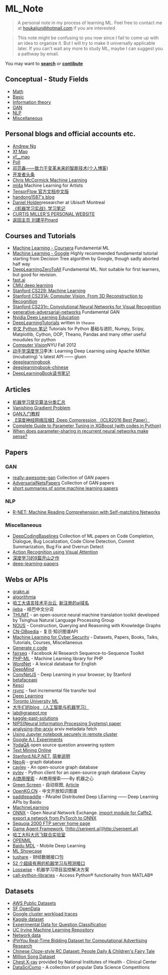 # ML_Note
> A personal note in my process of learning ML.
> Feel free to contact me at <houkaijun@hotmail.com> if you are interested.

> This note might be confusing to you now since I fail to come up with an idea to organize it.
> But I will try to make it universally applicable later.
> If you can't wait any more to study ML, maybe I can suggest you a pathway by email.

You may want to **[search](search.html)** or **[contibute](assets/contributing)**

## Conceptual - Study Fields

* [Math](conceptual/math)
* [Basic](conceptual/basic)
* [Information theory](conceptual/information_theory)
* [GAN](conceptual/gan)
* [NLP](conceptual/nlp)
* [Miscellaneous](conceptual/miscellaneous)

## Personal blogs and official accounts etc.

* [Andrew Ng](https://www.facebook.com/andrew.ng.96)
* [Xf Mao](https://www.zhihu.com/people/mao-xiao-feng-29-7/answers)
* [xf__mao](http://blog.csdn.net/mao_xiao_feng)
* [Poll](http://www.cnblogs.com/maybe2030)
* [邓范鑫——致力于变革未来的智能技术(个人博客)](http://www.dengfanxin.cn)
* [开发者头条](https://toutiao.io/explore)
* [Chris McCormick Machine Learning](http://mccormickml.com)
* [ml4a](http://ml4a.github.io/index/) Machine Learning for Artists
* [TensorFlow 官方文档中文版](http://wiki.jikexueyuan.com/project/tensorflow-zh/)
* [handong1587's blog](https://handong1587.github.io)
* [Daniel Holden](http://theorangeduck.com)researcher at Ubisoft Montreal
* [《机器学习实战》学习笔记](http://www.cnblogs.com/qwertWZ/p/4510859.html)
* [CURTIS MILLER'S PERSONAL WEBSITE](https://ntguardian.wordpress.com)
* [返回主页 刘建平Pinard](http://www.cnblogs.com/pinard/)

## Courses and Tutorials

* [Machine Learning - Coursera](https://www.coursera.org/learn/machine-learning/home/welcome) Fundamental ML
* [Machine Learning - Google](https://www.youtube.com/playlist?list=PLOU2XLYxmsIIuiBfYad6rFYQU_jL2ryal) Highly recommended fundamental tutorial starting from Decision Tree algorithm by Google, though sadly aborted half way
* [DeepLearningZeroToAll](https://github.com/Jeff-HOU/DeepLearningZeroToAll) Fundamental ML. Not suitable for first learners, but good for revision.
* [fast.ai](http://course.fast.ai/index.html)
* [CMU deep learning](http://deeplearning.cs.cmu.edu)
* [Stanford CS229: Machine Learning](http://cs229.stanford.edu)
* [Stanford CS231A: Computer Vision, From 3D Reconstruction to Recognition](http://web.stanford.edu/class/cs231a/)
* [Stanford CS231n: Convolutional Neural Networks for Visual Recognition](http://cs231n.github.io)
* [generative-adversarial-networks](https://github.com/jonbruner/generative-adversarial-networks) Fundamental GAN
* [Nvidia Deep Learning Education](https://www.nvidia.com/en-us/deep-learning-ai/education/)
* [DeepLearningTutorials](https://github.com/lisa-lab/DeepLearningTutorials) written in ```theano```
* [中文 Python 笔记](http://lijin-thu.github.io) Tutorials for Python 基础与进阶, Numpy, Scipy, Matplotlib, Cython, OOP, Theano, Pandas and many other useful moudules for python
* [Computer Vision](http://cs.nyu.edu/~fergus/teaching/vision_2012/)NYU Fall 2012
* [动手学深度学习](http://zh.gluon.ai)李沐: Learning Deep Learning using Apache MXNet (incubating) 's latest API –––– gluon
* [deeplearningbook](http://www.deeplearningbook.org)
* [deeplearningbook-chinese](https://github.com/exacity/deeplearningbook-chinese)
* [DeepLearningBook读书笔记](https://github.com/exacity/simplified-deeplearning)

## Articles

* [机器学习常见算法分类汇总](https://mp.weixin.qq.com/s?__biz=MzA4MDczMTMzNA==&mid=2653753594&idx=1&sn=73e37ba1e6473cb3a6ffcc3fd168e301)
* [Vanishing Gradient Problem](https://mp.weixin.qq.com/s?__biz=MzI4MDYzNzg4Mw==&mid=2247484035&idx=1&sn=4d657a78a935bdd830004b95e130a48d)
* [GAN入门教程](https://mp.weixin.qq.com/s?__biz=MzIzNjc1NzUzMw==&mid=2247486357&idx=1&sn=9194cf0a383d9f38d63ee661e72ecbfc)
* [【深度神经网络压缩】Deep Compression （ICLR2016 Best Paper）](https://zhuanlan.zhihu.com/p/21574328?refer=cyh24)
* [Complete Guide to Parameter Tuning in XGBoost (with codes in Python)](https://www.analyticsvidhya.com/blog/2016/03/complete-guide-parameter-tuning-xgboost-with-codes-python/)
* [When does parameter-sharing in recurrent neural networks make sense?](https://www.quora.com/When-does-parameter-sharing-in-recurrent-neural-networks-make-sense)

## Papers
### GAN
* [really-awesome-gan](https://github.com/nightrome/really-awesome-gan) Collection of GAN papers
* [AdversarialNetsPapers](https://github.com/zhangqianhui/AdversarialNetsPapers) Collection of GAN papers
* [short summaries of some machine learning papers](https://github.com/aleju/papers)

### NLP
* [R-NET: Machine Reading Comprehension with Self-matching Networks](paper/nlp/1.pdf)

### Miscellaneous
* [DeepCodingBaselines](https://github.com/DeepSE/DeepCodingBaselines) Collection of ML papers on Code Completion, Dialogue, Bug Localization, Code Clone Detection, Commit Summarization, Bug Fix and Overrun Detect
* [Action Recognition using Visual Attention](https://github.com/kracwarlock/action-recognition-visual-attention)
* [深度学习的9篇开山之作](https://mp.weixin.qq.com/s?__biz=MjM5MTQzNzU2NA==&mid=2651652247&idx=1&sn=e0d25dba230930c1913a5eae7ab1cef2)
* [deep-learning-papers](https://github.com/sbrugman/deep-learning-papers)

## Webs or APIs

* [grakn.ai](https://grakn.ai)
* [algorithmia](https://algorithmia.com)
* [哈工大语言技术平台云](http://www.ltp-cloud.com), [新注册的ai域名](http://ltp.ai)
* [jieba](https://github.com/fxsjy/jieba) - 结巴中文分词
* [THUMT](https://github.com/thumt/THUMT) - an open-source neural machine translation toolkit developed by Tsinghua Natural Language Processing Group
* [NOUS](https://github.com/streaming-graphs/NOUS) - Construction, Querying and Reasoning with Knowledge Graphs
* [CN-DBpedia](http://kw.fudan.edu.cn/cndbpedia/intro/) - 复旦·知识图谱API
* [Machine Learning for Cyber Security](https://github.com/wtsxDev/Machine-Learning-for-Cyber-Security#table-of-contents) - Datasets, Papers, Books, Talks, Tutorials, Courses, Miscellaneous
* [Generate c code](https://github.com/thibo73800/deep_generation/tree/master/c_code)
* [fairseq](https://github.com/facebookresearch/fairseq) - Facebook AI Research Sequence-to-Sequence Toolkit 
* [PHP-ML](https://github.com/php-ai/php-ml) - Machine Learning library for PHP
* [WordNet](https://wordnet.princeton.edu) - A lexical database for English
* [DeepMind](https://deepmind.com)
* [ConvNetJS](http://cs.stanford.edu/people/karpathy/convnetjs/) - Deep Learning in your browser, by Stanford
* [betafaceapi](https://www.betafaceapi.com/wpa/)
* [Kesci](https://www.kesci.com)
* [rsync](https://rsync.samba.org) - fast incremental file transfer tool
* [Deep Learning](http://deeplearning.net)
* [Toronto University ML](http://www.cs.toronto.edu:40292)
* [大牛们的blog （人工智能与机器学习）](http://blog.csdn.net/xiaxiazls/article/details/7237373)
* [lab@grapeot.me](http://lab.grapeot.me)
* [kaggle-past-solutions](http://ndres.me/kaggle-past-solutions/)
* [NIPS(Neural Information Processing Systems) paper](https://papers.nips.cc)
* [analysing-the-arxiv](http://betatim.github.io/posts/analysing-the-arxiv/) arxiv metadata fetch
* [Using Jupyter notebook securely in remote cluster](http://ambermd.org/tutorials/analysis/tutorial_notebooks/remote_notebook/)
* [Google A.I. Experiments](https://aiexperiments.withgoogle.com)
* [YodaQA](http://ailao.eu/yodaqa/) open source question answering system
* [Text Mining Online](http://textminingonline.com)
* [Stanford.NLP.NET](https://github.com/sergey-tihon/Stanford.NLP.NET), [简单说明](https://mp.weixin.qq.com/s?__biz=MzA4NzE1NzYyMw==&mid=2247492372&idx=5&sn=119a7a9fe2ef47c1a78dc38f9c9626a0)
* [Neo4j](https://neo4j.com) - graph database
* [cayley](https://github.com/cayleygraph/cayley) - An open-source graph database
* [pyley](https://github.com/ziyasal/pyley) - Python client for an open-source graph database Cayley
* [AI商用搜索](https://handbook.jiqizhixin.com) - AI商用搜索——By 机器之心
* [Green Screen](https://greenscreen-ai.boorgle.com) - 自动抠图, [Article](https://medium.com/towards-data-science/background-removal-with-deep-learning-c4f2104b3157)
* [OpenKG.CN](http://openkg.cn) - 中文开放知识图谱
* [paddlepaddle](http://www.paddlepaddle.org) - PArallel Distributed Deep LEarning –––– Deep Learning APIs by Baidu
* [MachineLearning](https://github.com/allmachinelearning/MachineLearning)
* [ONNX](https://github.com/onnx/onnx) - Open Neural Network Exchange. [import module for Caffe2](https://github.com/onnx/onnx-caffe2), [export a network from PyTorch to ONNX](http://pytorch.org/…/adva…/super_resolution_with_caffe2.html)
* [Sequoia 2000 FTP server home page](http://s2k-ftp.cs.berkeley.edu)
* [Game Agent Framework](https://github.com/SerpentAI/SerpentAI), [http://serpent.ai](http://serpent.ai)
* [哈工大科大讯飞联合实验室](http://hfl.iflytek.com)
* [OPENML](https://www.openml.org)
* [Baidu MDL](https://github.com/baidu/mobile-deep-learning) - Mobile Deep Learning
* [ML Showcase](https://ml-showcase.com)
* [tushare](http://tushare.org/index.html) - 财经数据接口包
* [52 个超级有用的机器学习与预测接口](http://mp.weixin.qq.com/s/tkkqe1ZYbak4VjUkxYHOoA)
* [Losswise](https://losswise.com) - 机器学习项目监控解决方案
* [call-python-libraries](https://www.mathworks.com/help/matlab/call-python-libraries.html) - Access Python® functionality from MATLAB®

## Datasets

* [AWS Public Datasets](https://aws.amazon.com/public-datasets/)
* [SF OpenData](https://datasf.org/opendata/)
* [Google cluster workload traces](https://github.com/google/cluster-data)
* [Kaggle dataset](https://www.kaggle.com/datasets)
* [Experimental Data for Question Classification](http://cogcomp.org/Data/QA/QC/)
* [UC Irvine Machine Learning Repository](https://archive.ics.uci.edu/ml/index.php)
* [Network data](http://www-personal.umich.edu/~mejn/netdata/)
* [iPinYou Real-Time Bidding Dataset for Computational Advertising Research](http://data.computational-advertising.org)
* [Chinese Cloze-style RC Dataset: People Daily & Children's Fairy Tale](https://github.com/ymcui/Chinese-RC-Dataset)
* [Million Song Dataset](https://labrosa.ee.columbia.edu/millionsong/)
* [Chest X-ray](https://nihcc.app.box.com/v/ChestXray-NIHCC/folder/37178474737?date&sortDirection=desc&pageSize=20&pageNumber=0&view=list) provided by National Institutes of Health - Clinical Center
* [DataSciComp](https://github.com/iphysresearch/DataSciComp) - A collection of popular Data Science Competitions